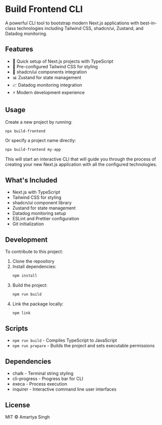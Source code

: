# Build Frontend CLI

A powerful CLI tool to bootstrap modern Next.js applications with best-in-class technologies including Tailwind CSS, shadcn/ui, Zustand, and Datadog monitoring.

## Features

- 🚀 Quick setup of Next.js projects with TypeScript
- 🎨 Pre-configured Tailwind CSS for styling
- 🎯 shadcn/ui components integration
- 📊 Zustand for state management
- 📈 Datadog monitoring integration
- ⚡️ Modern development experience

## Usage

Create a new project by running:

```bash
npx build-frontend
```

Or specify a project name directly:

```bash
npx build-frontend my-app
```

This will start an interactive CLI that will guide you through the process of creating your new Next.js application with all the configured technologies.

## What's Included

- Next.js with TypeScript
- Tailwind CSS for styling
- shadcn/ui component library
- Zustand for state management
- Datadog monitoring setup
- ESLint and Prettier configuration
- Git initialization

## Development

To contribute to this project:

1. Clone the repository
2. Install dependencies:
   ```bash
   npm install
   ```
3. Build the project:
   ```bash
   npm run build
   ```
4. Link the package locally:
   ```bash
   npm link
   ```

## Scripts

- `npm run build` - Compiles TypeScript to JavaScript
- `npm run prepare` - Builds the project and sets executable permissions

## Dependencies

- chalk - Terminal string styling
- cli-progress - Progress bar for CLI
- execa - Process execution
- inquirer - Interactive command line user interfaces

## License

MIT © Amartya Singh

